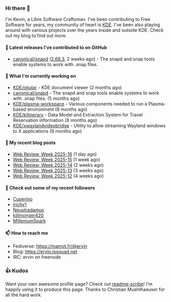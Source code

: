### Hi there 👋

I'm Kevin, a Libre Software Craftsman. I've been contributing to Free Software for years,
my community of heart is [KDE](https://kde.org). I've been also playing around with various
projects over the years inside and outside KDE. Check out my blog to find out more.

#### 🔭 Latest releases I've contributed to on GitHub

- [canonical/snapd](https://github.com/canonical/snapd) ([2.68.3](https://github.com/canonical/snapd/releases/tag/2.68.3), 2 weeks ago) - The snapd and snap tools enable systems to work with .snap files.

#### 🌱 What I'm currently working on

- [KDE/okular](https://github.com/KDE/okular) - KDE document viewer (2 months ago)
- [canonical/snapd](https://github.com/canonical/snapd) - The snapd and snap tools enable systems to work with .snap files. (5 months ago)
- [KDE/plasma-workspace](https://github.com/KDE/plasma-workspace) - Various components needed to run a Plasma-based environment (8 months ago)
- [KDE/kitinerary](https://github.com/KDE/kitinerary) - Data Model and Extraction System for Travel Reservation information (8 months ago)
- [KDE/xwaylandvideobridge](https://github.com/KDE/xwaylandvideobridge) - Utility to allow streaming Wayland windows to X applications (9 months ago)

#### 📜 My recent blog posts

- [Web Review, Week 2025-16](https://ervin.ipsquad.net/blog/2025/04/18/web-review-week-2025-16/) (1 day ago)
- [Web Review, Week 2025-15](https://ervin.ipsquad.net/blog/2025/04/11/web-review-week-2025-15/) (1 week ago)
- [Web Review, Week 2025-14](https://ervin.ipsquad.net/blog/2025/04/04/web-review-week-2025-14/) (2 weeks ago)
- [Web Review, Week 2025-13](https://ervin.ipsquad.net/blog/2025/03/28/web-review-week-2025-13/) (3 weeks ago)
- [Web Review, Week 2025-12](https://ervin.ipsquad.net/blog/2025/03/21/web-review-week-2025-12/) (4 weeks ago)

#### 👯 Check out some of my recent followers

- [Cuperino](https://github.com/Cuperino)
- [jrichy1](https://github.com/jrichy1)
- [Neustradamus](https://github.com/Neustradamus)
- [killmonger420](https://github.com/killmonger420)
- [MilleniumSpark](https://github.com/MilleniumSpark)

#### 📫 How to reach me

- Fediverse: https://mamot.fr/@ervin
- Blog: https://ervin.ipsquad.net
- IRC: ervin on freenode

### 👍 Kudos

Want your own awesome profile page? Check out [readme-scribe](https://github.com/muesli/readme-scribe)!
I'm happily using it to produce this page. Thanks to Christian Muehlhaeuser for all the hard work.

